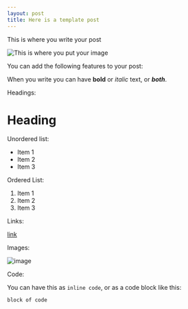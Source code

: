 ```yaml
---
layout: post
title: Here is a template post
---
```


This is where you write your post

![This is where you put your image](http://lunegeographic.co.uk/images/bmp.png)

You can add the following features to your post:

When you write you can have **bold** or *italic* text, or ***both***.

Headings:

# Heading

Unordered list:

* Item 1
* Item 2
* Item 3

Ordered List:

1. Item 1
2. Item 2
3. Item 3

Links:

[link](http://)

Images:

![image](http://)

Code:

You can have this as `inline code`, or as a code block like this:

```
block of code
```